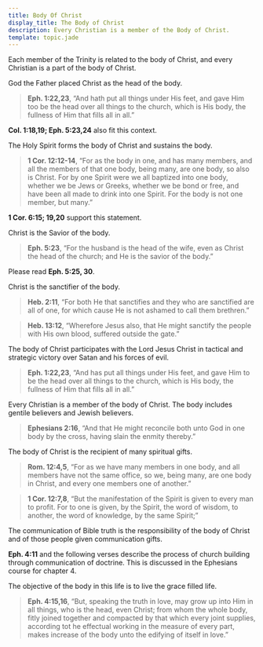 ```yaml
---
title: Body Of Christ
display_title: The Body of Christ
description: Every Christian is a member of the Body of Christ.
template: topic.jade
---
```


Each member of the Trinity is related to the body of Christ, and every
Christian is a part of the body of Christ.

God the Father placed Christ as the head of the body.

> **Eph. 1:22,23**, “And hath put all things under His feet, and gave
> Him too be the head over all things to the church, which is His body,
> the fullness of Him that fills all in all.”

**Col. 1:18,19; Eph. 5:23,24** also fit this context.

The Holy Spirit forms the body of Christ and sustains the body.

> **1 Cor. 12:12-14**, “For as the body in one, and has many members,
> and all the members of that one body, being many, are one body, so
> also is Christ. For by one Spirit were we all baptized into one body,
> whether we be Jews or Greeks, whether we be bond or free, and have
> been all made to drink into one Spirit. For the body is not one
> member, but many.”

**1 Cor. 6:15; 19,20** support this statement.

Christ is the Savior of the body.

> **Eph. 5:23**, “For the husband is the head of the wife, even as
> Christ  the head of the church; and He is the savior of the body.”

Please read **Eph. 5:25, 30**.

Christ is the sanctifier of the body.

> **Heb. 2:11**, “For both He that sanctifies and they who are
> sanctified are all of one, for which cause He is not ashamed to call
> them brethren.”

> **Heb. 13:12**, “Wherefore Jesus also, that He might sanctify the
> people with His own blood, suffered outside the gate.”

The body of Christ participates with the Lord Jesus Christ in tactical
and strategic victory over Satan and his forces of evil.

> **Eph. 1:22,23**, “And has put all things under His feet, and gave Him
> to be the head over all things to the church, which is His body, the
> fullness of Him that fills all in all.”

Every Christian is a member of the body of Christ. The body includes
gentile believers and Jewish believers.

> **Ephesians 2:16**, “And that He might reconcile both unto God in one
> body by the cross, having slain the enmity thereby.”

The body of Christ is the recipient of many spiritual gifts.

> **Rom. 12:4,5**, “For as we have many members in one body, and all
> members have not the same office, so we, being many, are one body in
> Christ, and every one members one of another.”

> **1 Cor. 12:7,8**, “But the manifestation of the Spirit is given to
> every man to profit. For to one is given, by the Spirit, the word of
> wisdom, to another, the word of knowledge, by the same Spirit;”

The communication of Bible truth is the responsibility of the body of
Christ and of those people given communication gifts.

**Eph. 4:11** and the following verses describe the process of church
building through communication of doctrine. This is discussed in the
Ephesians course for chapter 4.

The objective of the body in this life is to live the grace filled life.

> **Eph. 4:15,16**, “But, speaking the truth in love, may grow up into
> Him in all things, who is the head, even Christ; from whom the whole
> body, fitly joined together and compacted by that which every joint
> supplies, according tot he effectual working in the measure of every
> part, makes increase of the body unto the edifying of itself in love.”

